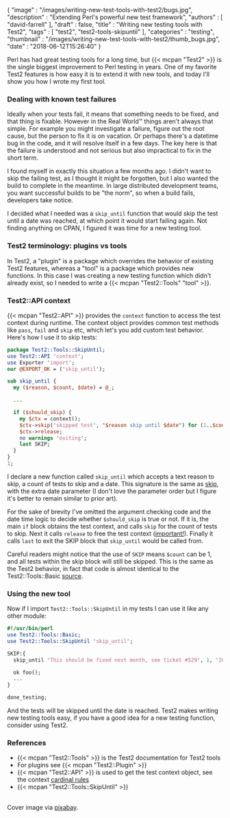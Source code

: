 {
   "image" : "/images/writing-new-test-tools-with-test2/bugs.jpg",
   "description" : "Extending Perl's powerful new test framework",
   "authors" : [
      "david-farrell"
   ],
   "draft" : false,
   "title" : "Writing new testing tools with Test2",
   "tags" : [
      "test2", "test2-tools-skipuntil"
   ],
   "categories" : "testing",
   "thumbnail" : "/images/writing-new-test-tools-with-test2/thumb_bugs.jpg",
   "date" : "2018-06-12T15:26:40"
}

Perl has had great testing tools for a long time, but {{< mcpan "Test2" >}} is the single biggest improvement to Perl testing in years. One of my favorite Test2 features is how easy it is to extend it with new tools, and today I'll show you how I wrote my first tool.

### Dealing with known test failures

Ideally when your tests fail, it means that something needs to be fixed, and that thing is fixable. However in the Real World™ things aren't always that simple. For example you might investigate a failure, figure out the root cause, but the person to fix it is on vacation. Or perhaps there's a datetime bug in the code, and it will resolve itself in a few days. The key here is that the failure is understood and not serious but also impractical to fix in the short term.

I found myself in exactly this situation a few months ago. I didn't want to skip the failing test, as I thought it might be forgotten, but I also wanted the build to complete in the meantime. In large distributed development teams, you want successful builds to be "the norm", so when a build fails, developers take notice.

I decided what I needed was a `skip_until` function that would skip the test until a date was reached, at which point it would start failing again. Not finding anything on CPAN, I figured it was time for a new testing tool.

### Test2 terminology: plugins vs tools

In Test2, a "plugin" is a package which overrides the behavior of existing Test2 features, whereas a "tool" is a package which provides new functions. In this case I was creating a new testing function which didn't already exist, so I needed to write a {{< mcpan "Test2::Tools" "tool" >}}.

### Test2::API context

{{< mcpan "Test2::API" >}} provides the `context` function to access the test context during runtime. The context object provides common test methods like `pass`, `fail` and `skip` etc, which let's you add custom test behavior. Here's how I use it to skip tests:

```perl
package Test2::Tools::SkipUntil;
use Test2::API 'context';
use Exporter 'import';
our @EXPORT_OK = ('skip_until');

sub skip_until {
  my ($reason, $count, $date) = @_;

  ...

  if ($should_skip) {
    my $ctx = context();
    $ctx->skip('skipped test', "$reason skip until $date") for (1..$count);
    $ctx->release;
    no warnings 'exiting';
    last SKIP;
  }
}
1;
```
I declare a new function called `skip_until` which accepts a text reason to skip, a count of tests to skip and a date. This signature is the same as [skip](Test2::Tools::Basic::skip), with the extra date parameter (I don't love the parameter order but I figure it's better to remain similar to prior art).

For the sake of brevity I've omitted the argument checking code and the date time logic to decide whether `$should_skip` is true or not. If it is, the main `if` block obtains the test context, and calls `skip` for the count of tests to skip. Next it calls `release` to free the test context ([important!](https://metacpan.org/pod/Test2::API::Context#CRITICAL-DETAILS)). Finally it calls `last` to exit the SKIP block that `skip_until` would be called from.

Careful readers might notice that the use of `SKIP` means `$count` can be 1, and all tests within the skip block will still be skipped. This is the same as the Test2 behavior, in fact that code is almost identical to the Test2::Tools::Basic [source](https://metacpan.org/source/EXODIST/Test2-Suite-0.000114/lib/Test2/Tools/Basic.pm#L67).

### Using the new tool

Now if I import `Test2::Tools::SkipUntil` in my tests I  can use it like any other module:

```perl
#!/usr/bin/perl
use Test2::Tools::Basic;
use Test2::Tools::SkipUntil 'skip_until';

SKIP:{
  skip_until 'This should be fixed next month, see ticket #529', 1, '2018-06-30';

  ok foo();
  ...
}

done_testing;
```

And the tests will be skipped until the date is reached. Test2 makes writing new testing tools easy, if you have a good idea for a new testing function, consider using Test2.

### References

* {{< mcpan "Test2::Tools" >}} is the Test2 documentation for Test2 tools
* For plugins see {{< mcpan "Test2::Plugin" >}}
* {{< mcpan "Test2::API" >}} is used to get the test context object, see the context [cardinal rules](https://metacpan.org/pod/Test2::API::Context#CRITICAL-DETAILS)
* {{< mcpan "Test2::Tools::SkipUntil" >}}

\
Cover image via [pixabay](https://pixabay.com/p-762486/).
